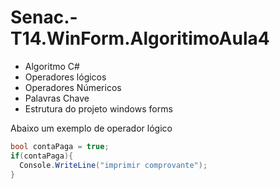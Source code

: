 # Senac.-T14.WinForm.AlgoritimoAula4
- Algoritmo C#
- Operadores lógicos
- Operadores Númericos
- Palavras Chave
- Estrutura do projeto windows forms

Abaixo um exemplo de operador lógico

```csharp
bool contaPaga = true;
if(contaPaga){
  Console.WriteLine("imprimir comprovante");
}
``` 
